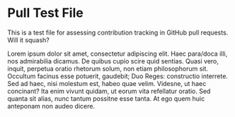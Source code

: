 # Pull Test File

This is a test file for assessing contribution tracking in GitHub pull requests. Will it squash?

Lorem ipsum dolor sit amet, consectetur adipiscing elit. Haec para/doca illi, nos admirabilia dicamus.
De quibus cupio scire quid sentias. Quasi vero, inquit, perpetua oratio rhetorum solum, non etiam philosophorum sit.
Occultum facinus esse potuerit, gaudebit; Duo Reges: constructio interrete. Sed ad haec, nisi molestum est, habeo quae velim.
Videsne, ut haec concinant? Ita enim vivunt quidam, ut eorum vita refellatur oratio. Sed quanta sit alias,
nunc tantum possitne esse tanta. At ego quem huic anteponam non audeo dicere.
